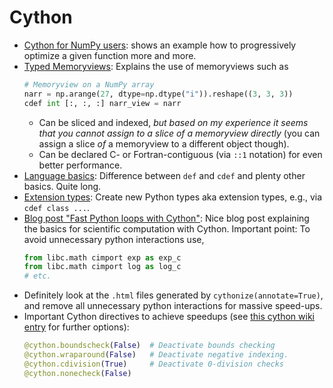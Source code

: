 # Cython

* [Cython for NumPy users](https://cython.readthedocs.io/en/latest/src/userguide/numpy_tutorial.html): shows an example how to progressively optimize a given function more and more.
* [Typed Memoryviews](https://cython.readthedocs.io/en/latest/src/userguide/memoryviews.html): Explains the use of memoryviews such as
    ```python
    # Memoryview on a NumPy array
    narr = np.arange(27, dtype=np.dtype("i")).reshape((3, 3, 3))
    cdef int [:, :, :] narr_view = narr
    ```
    - Can be sliced and indexed, *but based on my experience it seems that you cannot assign to a slice of a memoryview directly* (you can assign a slice *of* a memoryview to a different object though).
    - Can be declared C- or Fortran-contiguous (via `::1` notation) for even better performance.
* [Language basics](https://cython.readthedocs.io/en/latest/src/userguide/language_basics.html): Difference between `def` and `cdef` and plenty other basics. Quite long.
* [Extension types](https://cython.readthedocs.io/en/latest/src/userguide/extension_types.html): Create new Python types aka extension types, e.g., via `cdef class ...`.
* [Blog post "Fast Python loops with Cython"](http://nealhughes.net/cython1/): Nice blog post explaining the basics for scientific computation with Cython. Important point: To avoid unnecessary python interactions use,
    ```python
    from libc.math cimport exp as exp_c
    from libc.math cimport log as log_c
    # etc.
    ```
* Definitely look at the `.html` files generated by `cythonize(annotate=True)`, and remove all unnecessary python interactions for massive speed-ups.
* Important Cython directives to achieve speedups (see [this cython wiki entry](https://github.com/cython/cython/wiki/enhancements-compilerdirectives) for further options):
    ```python
    @cython.boundscheck(False)  # Deactivate bounds checking
    @cython.wraparound(False)   # Deactivate negative indexing.
    @cython.cdivision(True)     # Deactivate 0-division checks
    @cython.nonecheck(False)
    ```
